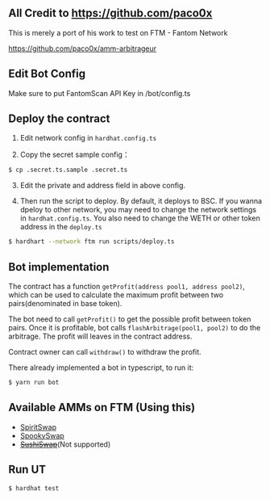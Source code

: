 ## All Credit to https://github.com/paco0x

This is merely a port of his work to test on FTM - Fantom Network

https://github.com/paco0x/amm-arbitrageur

## Edit Bot Config

Make sure to put FantomScan API Key in /bot/config.ts


## Deploy the contract
1. Edit network config in `hardhat.config.ts`

2. Copy the secret sample config：

```bash
$ cp .secret.ts.sample .secret.ts
```

3. Edit the private and address field in above config.


4. Then run the script to deploy. By default, it deploys to BSC. If you wanna dpeloy to other network, you may need to change the network settings in `hardhat.config.ts`. You also need to change the WETH or other token address in the `deploy.ts`


```bash
$ hardhart --network ftm run scripts/deploy.ts

```

## Bot implementation

The contract has a function `getProfit(address pool1, address pool2)`, which can be used to calculate the maximum profit between two pairs(denominated in base token).

The bot need to call `getProfit()` to get the possible profit between token pairs. Once it is profitable, bot calls `flashArbitrage(pool1, pool2)` to do the arbitrage. The profit will leaves in the contract address.

Contract owner can call `withdraw()` to withdraw the profit.

There already implemented a bot in typescript, to run it:

```bash
$ yarn run bot
```

## Available AMMs on FTM (Using this) 

- [SpiritSwap](https://spiritswap.finance/)
- [SpookySwap](https://spookyswap.finance/)
- [~~SushiSwap~~](https://app.sushiswap.com/)(Not supported)

## Run UT

```bash
$ hardhat test
```
